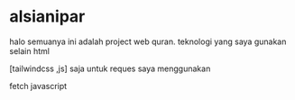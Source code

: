 # alsianipar

halo semuanya ini adalah 
project web quran.
teknologi yang saya gunakan selain html

[tailwindcss ,js] saja
untuk reques saya menggunakan

fetch javascript





